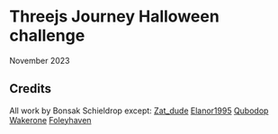 # Threejs Journey Halloween challenge

November 2023

## Credits
All work by Bonsak Schieldrop except:
[Zat_dude](https://freesound.org/search/?q=zat_dude&f=&w=&tm=0&s=Automatic+by+relevance&advanced=0&g=1&only_p=&cm=0)
[Elanor1995]( https://freesound.org/search/?q=elanor1995&f=&w=&tm=0&s=Automatic+by+relevance&advanced=0&g=1&only_p=&cm=0) 
[Qubodop](https://freesound.org/search/?q=qubodup&f=&w=&tm=0&s=Automatic+by+relevance&advanced=0&g=1&only_p=&cm=0) 
[Wakerone](https://freesound.org/search/?q=wakerone&f=&w=&tm=0&s=Automatic+by+relevance&advanced=0&g=1&only_p=&cm=0) 
[Foleyhaven](https://freesound.org/search/?q=foleyhaven&f=&w=&tm=0&s=Automatic+by+relevance&advanced=0&g=1&only_p=&cm=0V)
